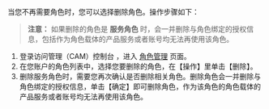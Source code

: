 当您不再需要角色时，您可以选择删除角色。操作步骤如下：
>**注意：**
>如果删除的角色是 **服务角色** 时，会⼀并删除与角色绑定的授权信息，包括作为角色载体的产品服务或者账号均无法再使用该角色。 


1. 登录访问管理（CAM）控制台 ，进入 [角色管理]() 页面。
2. 在您账户的角色列表中，选择您要删除的角色，在【操作】里单击【删除】。 
3. 删除服务角色时，需要您再次确认是否删除相关角色。删除角色会⼀并删除与角色绑定的授权信息，单击【确定】即可删除角色，作为该角色的角色载体的产品服务或者账号均无法再使用该角色。 
